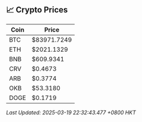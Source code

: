 ## 📈 Crypto Prices

| Coin | Price |
| ---- | ----- |
| BTC | $83971.7249 |
| ETH | $2021.1329 |
| BNB | $609.9341 |
| CRV | $0.4673 |
| ARB | $0.3774 |
| OKB | $53.3180 |
| DOGE | $0.1719 |

_Last Updated: 2025-03-19 22:32:43.477 +0800 HKT_